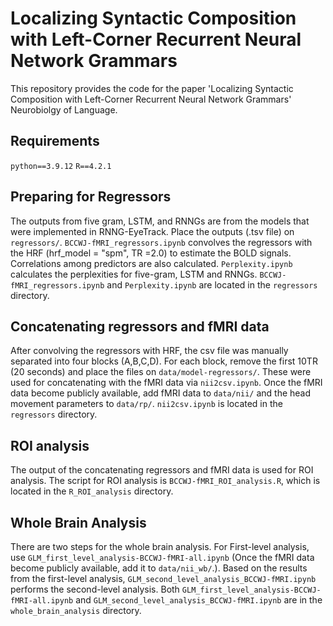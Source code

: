 # Localizing Syntactic Composition with Left-Corner Recurrent Neural Network Grammars

This repository provides the code for the paper 'Localizing Syntactic Composition with Left-Corner Recurrent Neural Network Grammars' Neurobiolgy of Language.

## Requirements
`python==3.9.12`
`R==4.2.1`

## Preparing for Regressors
The outputs from five gram, LSTM, and RNNGs are from the models that were implemented in RNNG-EyeTrack. Place the outputs (.tsv file) on `regressors/`. `BCCWJ-fMRI_regressors.ipynb` convolves the regressors with the HRF (hrf_model = "spm", TR =2.0) to estimate the BOLD signals. Correlations among predictors are also calculated. `Perplexity.ipynb` calculates the perplexities for five-gram, LSTM and RNNGs. `BCCWJ-fMRI_regressors.ipynb` and `Perplexity.ipynb` are located in the `regressors` directory.

## Concatenating regressors and fMRI data
After convolving the regressors with HRF, the csv file was manually separated into four blocks (A,B,C,D). For each block, remove the first 10TR (20 seconds) and place the files on `data/model-regressors/`. These were used for concatenating with the fMRI data via `nii2csv.ipynb`. Once the fMRI data become publicly available, add fMRI data to `data/nii/` and the head movement parameters to `data/rp/`. `nii2csv.ipynb` is located in the `regressors` directory.

## ROI analysis
The output of the concatenating regressors and fMRI data is used for ROI analysis. The script for ROI analysis is `BCCWJ-fMRI_ROI_analysis.R`, which is located in the `R_ROI_analysis` directory.

## Whole Brain Analysis
There are two steps for the whole brain analysis. For First-level analysis, use `GLM_first_level_analysis-BCCWJ-fMRI-all.ipynb` (Once the fMRI data become publicly available, add it to `data/nii_wb/`.). Based on the results from the first-level analysis, `GLM_second_level_analysis_BCCWJ-fMRI.ipynb` performs the second-level analysis. Both `GLM_first_level_analysis-BCCWJ-fMRI-all.ipynb` and `GLM_second_level_analysis_BCCWJ-fMRI.ipynb` are in the `whole_brain_analysis` directory.